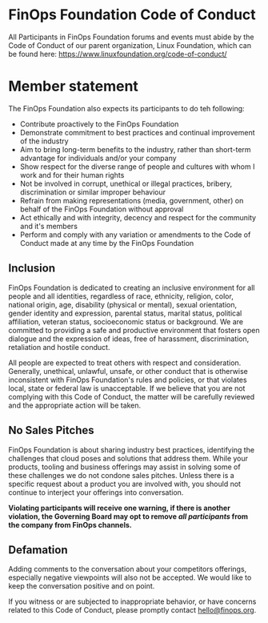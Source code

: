 # FinOps Foundation Code of Conduct

All Participants in FinOps Foundation forums and events must abide by the Code of Conduct of our parent organization, Linux Foundation, which can be found here:
https://www.linuxfoundation.org/code-of-conduct/

# Member statement

The FinOps Foundation also expects its participants to do teh following:

* Contribute proactively to the FinOps Foundation
* Demonstrate commitment to best practices and continual improvement of the industry
* Aim to bring long-term benefits to the industry, rather than short-term advantage for individuals and/or your company
* Show respect for the diverse range of people and cultures with whom I work and for their human rights
* Not be involved in corrupt, unethical or illegal practices, bribery, discrimination or similar improper behaviour
* Refrain from making representations (media, government, other) on behalf of the FinOps Foundation without approval
* Act ethically and with integrity, decency and respect for the community and it's members
* Perform and comply with any variation or amendments to the Code of Conduct made at any time by the FinOps Foundation

## Inclusion

FinOps Foundation is dedicated to creating an inclusive environment for all people and all identities, regardless of race, ethnicity, religion, color, national origin, age, disability (physical or mental), sexual orientation, gender identity and expression, parental status, marital status, political affiliation, veteran status, socioeconomic status or background. We are committed to providing a safe and productive environment that fosters open dialogue and the expression of ideas, free of harassment, discrimination, retaliation and hostile conduct.

All people are expected to treat others with respect and consideration. Generally, unethical, unlawful, unsafe, or other conduct that is otherwise inconsistent with FinOps Foundation's rules and policies, or that violates local, state or federal law is unacceptable. If we believe that you are not complying with this Code of Conduct, the matter will be carefully reviewed and the appropriate action will be taken.

## No Sales Pitches

FinOps Foundation is about sharing industry best practices, identifying the challenges that cloud poses and solutions that address them. While your products, tooling and business offerings may assist in solving some of these challenges we do not condone sales pitches. Unless there is a specific request about a product you are involved with, you should not continue to interject your offerings into conversation. 

**Violating participants will receive one warning, if there is another violation, the Governing Board may opt to remove _all participants_ from the company from FinOps channels.**

## Defamation

Adding comments to the conversation about your competitors offerings, especially negative viewpoints will also not be accepted. We would like to keep the conversation positive and on point.

If you witness or are subjected to inappropriate behavior, or have concerns related to this Code of Conduct, please promptly contact hello@finops.org.
